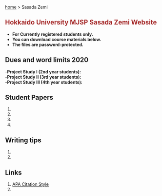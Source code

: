 [home](https://hirosasada.github.io/) > Sasada Zemi  
## <font color="BROWN">Hokkaido University MJSP Sasada Zemi Website</font>
- **For Currently registered students only.**  
- **You can download course materials below.**  
- **The files are password-protected.**  

## Dues and word limits 2020  
-**Project Study I   (2nd year students):**  
-**Project Study II  (3rd year students):**  
-**Project Study III (4th year students):**  

## Student Papers  
1.  
2.  
3.  
4. 

## Writing tips  
1.  
2.  

## Links   
1. [APA Citation Style](https://www.citationmachine.net/apa/cite-a-book)  
2. 
